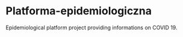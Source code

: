 # Platforma-epidemiologiczna

Epidemiological platform project providing informations on COVID 19.

